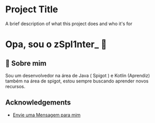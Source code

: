 
# Project Title

A brief description of what this project does and who it's for


# Opa, sou o zSpl1nter_ 👋

## 🚀 Sobre mim
Sou um desenvolvedor na área de Java ( Spigot ) e Kotlin (Aprendiz) também na área de spigot, estou sempre buscando aprender novos recursos.



## Acknowledgements

 - [Envie uma Mensagem para mim](https://discord.gg/FTVGRWyU)
